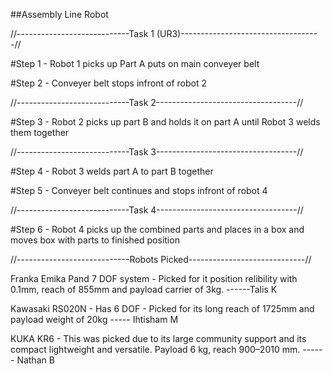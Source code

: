 ##Assembly Line Robot

//----------------------------Task 1 (UR3)-----------------------------------//

#Step 1 - Robot 1 picks up Part A puts on main conveyer belt

#Step 2 - Conveyer belt stops infront of robot 2

//----------------------------Task 2-----------------------------------//

#Step 3 - Robot 2 picks up part B and holds it on part A until Robot 3 welds them together

//----------------------------Task 3-----------------------------------//

#Step 4 - Robot 3 welds part A to part B together

#Step 5 - Conveyer belt continues and stops infront of robot 4

//----------------------------Task 4-----------------------------------//

#Step 6 - Robot 4 picks up the combined parts and places in a box and moves box with parts to finished position

//----------------------------Robots Picked-----------------------------//

Franka Emika Pand 7 DOF system - Picked for it position relibility with 0.1mm, reach of 855mm and payload carrier of 3kg. ------Talis K

Kawasaki RS020N - Has 6 DOF - Picked for its long reach of 1725mm and payload weight of 20kg ----- Ihtisham M

KUKA KR6 - This was picked due to its large community support and its compact lightweight and versatile. Payload 6 kg, reach 900–2010 mm. ------ Nathan B


